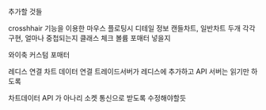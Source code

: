 추가할 것들

crosshhair 기능을 이용한 마우스 플로팅시 디테일 정보
캔들차트, 일반차트 두개 각각 구현, 얼마나 중첩되는지 클래스 체크
볼륨 포매터 넣을지

와이축 커스텀 포매터

레디스 연결 차트 데이터 연결 트레이드서버가 레디스에 추가하고 API 서버는 읽기만 하도록

차트데이터 API 가 아나리 소켓 통신으로 받도록 수정해야할듯